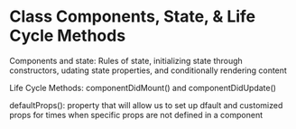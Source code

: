# Class Components, State, & Life Cycle Methods
Components and state: Rules of state, initializing state through constructors, udating state properties, and conditionally rendering content

Life Cycle Methods: componentDidMount() and componentDidUpdate()

defaultProps(): property that will allow us to set up dfault and customized props for times when specific props are not defined in a component